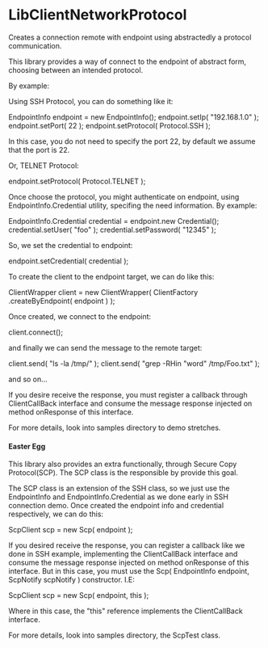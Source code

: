 # LibClientNetworkProtocol
Creates a connection remote with endpoint using abstractedly a protocol communication.

This library provides a way of connect to the endpoint of abstract form, choosing between an
intended protocol.

By example:

Using SSH Protocol, you can do something like it:

EndpointInfo endpoint = new EndpointInfo();
endpoint.setIp( "192.168.1.0" );
endpoint.setPort( 22 );
endpoint.setProtocol( Protocol.SSH );

In this case, you do not need to specify the port 22, by default we assume that the port is 22.

Or, TELNET Protocol:

endpoint.setProtocol( Protocol.TELNET );

Once choose the protocol, you might authenticate on endpoint, using EndpointInfo.Credential utility,
specifing the need information. By example:

EndpointInfo.Credential credential = endpoint.new Credential();
credential.setUser( "foo" );
credential.setPassword( "12345" );

So, we set the credential to endpoint:

endpoint.setCredential( credential );

To create the client to the endpoint target, we can do like this:

ClientWrapper client = new ClientWrapper( ClientFactory
              .createByEndpoint( endpoint ) );

Once created, we connect to the endpoint:

client.connect();

and finally we can send the message to the remote target:

client.send( "ls -la /tmp/" );
client.send( "grep -RHin \"word\" /tmp/Foo.txt" );

and so on...

If you desire receive the response, you must register a callback through ClientCallBack interface and
consume the message response injected on method onResponse of this interface.

For more details, look into samples directory to demo stretches.

#### Easter Egg

This library also provides an extra functionally, through Secure Copy Protocol(SCP). The SCP class
is the responsible by provide this goal.

The SCP class is an extension of the SSH class, so we just use the EndpointInfo and EndpointInfo.Credential
as we done early in SSH connection demo. Once created the endpoint info and credential respectively, we can
do this:

ScpClient scp = new Scp( endpoint );

If you desired receive the response, you can register a callback like we done in SSH example, implementing the
ClientCallBack interface and consume the message response injected on method onResponse of this interface.
But in this case, you must use the Scp( EndpointInfo endpoint, ScpNotify scpNotify ) constructor. I.E:

ScpClient scp = new Scp( endpoint, this );

Where in this case, the "this" reference implements the ClientCallBack interface.

For more details, look into samples directory, the ScpTest class.
